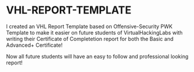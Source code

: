 # VHL-REPORT-TEMPLATE

I created an VHL Report Template based on Offensive-Security PWK Template to make it easier on future students of VirtualHackingLabs with writing their Certificate of Completetion report for both the Basic and Advanced+ Certificate!

Now all future students will have an easy to follow and professional looking report!
